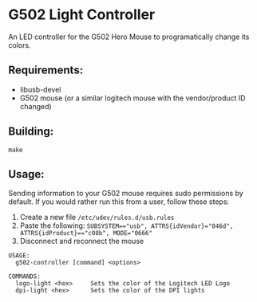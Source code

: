 # G502 Light Controller 

An LED controller for the G502 Hero Mouse to programatically change its colors.

## Requirements:
- libusb-devel
- G502 mouse (or a similar logitech mouse with the vendor/product ID changed)

## Building:
```
make
```

## Usage:

Sending information to your G502 mouse requires sudo permissions by default. If you would rather run this from a user, follow these steps:

1. Create a new file `/etc/udev/rules.d/usb.rules`
2. Paste the following: `SUBSYSTEM=="usb", ATTRS{idVendor}="046d", ATTRS{idProduct}=="c08b", MODE="0666"`
3. Disconnect and reconnect the mouse

```
USAGE:
  g502-controller [command] <options>

COMMANDS:
  logo-light <hex>     Sets the color of the Logitech LED Logo
  dpi-light <hex>      Sets the color of the DPI lights
```
